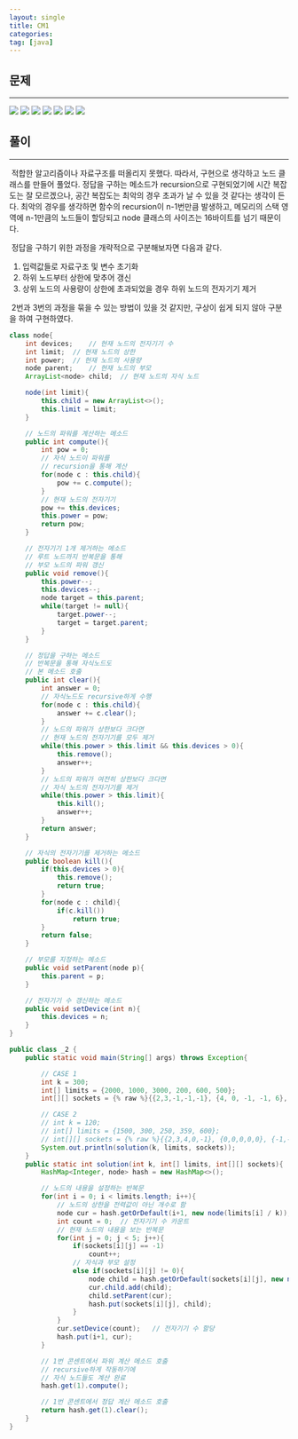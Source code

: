 ```yaml
---
layout: single
title: CM1
categories:
tag: [java]
---
```


## 문제
---

<img src = "https://user-images.githubusercontent.com/76546008/202069897-933cdd80-0d74-458e-b3d0-e897d7a6aac9.png"/>

<img src="https://user-images.githubusercontent.com/76546008/202069904-835b68e7-5573-4226-b5bc-b303687f3267.png"/>

<img src="https://user-images.githubusercontent.com/76546008/202069911-03068511-49c4-40ad-b7bd-55819e456684.png"/>

<img src="https://user-images.githubusercontent.com/76546008/202069916-6376a3b4-faff-4773-bb73-d7d030851a70.png"/>

<img src="https://user-images.githubusercontent.com/76546008/202069919-7fb1e18e-ae5a-4b5e-854d-d2f1578923b7.png"/>

<img src="https://user-images.githubusercontent.com/76546008/202069928-4d1f7984-f3be-40a7-9c50-45bef4e2dbc7.png"/>

<img src="https://user-images.githubusercontent.com/76546008/202069936-4bbeb0ea-a61b-4e3f-9594-13cab3132ee2.png"/>


## 풀이
---

&nbsp;적합한 알고리즘이나 자료구조를 떠올리지 못했다. 따라서, 구현으로 생각하고 노드 클래스를 만들어 풀었다. 정답을 구하는 메소드가 recursion으로 구현되었기에 시간 복잡도는 잘 모르겠으나, 공간 복잡도는 최악의 경우 초과가 날 수 있을 것 같다는 생각이 든다. 최악의 경우를 생각하면 함수의 recursion이 n-1번만큼 발생하고, 메모리의 스택 영역에 n-1만큼의 노드들이 할당되고 node 클래스의 사이즈는 16바이트를 넘기 때문이다.

&nbsp;정답을 구하기 위한 과정을 개략적으로 구분해보자면 다음과 같다.

1. 입력값들로 자료구조 및 변수 초기화
1. 하위 노드부터 상한에 맞추어 갱신
1. 상위 노드의 사용량이 상한에 초과되었을 경우 하위 노드의 전자기기 제거

&nbsp;2번과 3번의 과정을 묶을 수 있는 방법이 있을 것 같지만, 구상이 쉽게 되지 않아 구분을 하여 구현하였다.

```java
class node{
    int devices;    // 현재 노드의 전자기기 수
    int limit;  // 현재 노드의 상한
    int power;  // 현재 노드의 사용량
    node parent;    // 현재 노드의 부모
    ArrayList<node> child;  // 현재 노드의 자식 노드

    node(int limit){
        this.child = new ArrayList<>();
        this.limit = limit;
    }

    // 노드의 파워를 계산하는 메소드
    public int compute(){
        int pow = 0;
        // 자식 노드이 파워를
        // recursion을 통해 계산
        for(node c : this.child){
            pow += c.compute();
        }
        // 현재 노드의 전자기기
        pow += this.devices;
        this.power = pow;
        return pow;
    }

    // 전자기기 1개 제거하는 메소드
    // 루트 노드까지 반복문을 통해
    // 부모 노드의 파워 갱신
    public void remove(){
        this.power--;
        this.devices--;
        node target = this.parent;
        while(target != null){
            target.power--;
            target = target.parent;
        }
    }

    // 정답을 구하는 메소드
    // 반복문을 통해 자식노드도
    // 본 메소드 호출
    public int clear(){
        int answer = 0;
        // 자식노드도 recursive하게 수행
        for(node c : this.child){
            answer += c.clear();
        }
        // 노드의 파워가 상한보다 크다면
        // 현재 노드의 전자기기를 모두 제거
        while(this.power > this.limit && this.devices > 0){
            this.remove();
            answer++;
        }
        // 노드의 파워가 여전히 상한보다 크다면
        // 자식 노드의 전자기기를 제거
        while(this.power > this.limit){
            this.kill();
            answer++;
        }
        return answer;
    }

    // 자식의 전자기기를 제거하는 메소드
    public boolean kill(){
        if(this.devices > 0){
            this.remove();
            return true;
        }
        for(node c : child){
            if(c.kill())
                return true;
        }
        return false;
    }

    // 부모를 지정하는 메소드
    public void setParent(node p){
        this.parent = p;
    }

    // 전자기기 수 갱신하는 메소드
    public void setDevice(int n){
        this.devices = n;
    }
}

public class _2 {
    public static void main(String[] args) throws Exception{        

        // CASE 1
        int k = 300;
        int[] limits = {2000, 1000, 3000, 200, 600, 500};
        int[][] sockets = {% raw %}{{2,3,-1,-1,-1}, {4, 0, -1, -1, 6}, {5, -1, -1, -1, -1}, {-1, 0, 0, 0, 0}, {-1, -1, -1, -1, -1}, {-1, -1, 0, 0, 0}}{% endraw %};

        // CASE 2
        // int k = 120;
        // int[] limits = {1500, 300, 250, 359, 600};
        // int[][] sockets = {% raw %}{{2,3,4,0,-1}, {0,0,0,0,0}, {-1,-1,-1,0,0}, {0,0,5,0,0},{-1,0,0,-1,-1}}{% endraw %};
        System.out.println(solution(k, limits, sockets));
    }
    public static int solution(int k, int[] limits, int[][] sockets){
        HashMap<Integer, node> hash = new HashMap<>();

        // 노드의 내용을 설정하는 반복문
        for(int i = 0; i < limits.length; i++){
            // 노드의 상한을 전력값이 아닌 개수로 함
            node cur = hash.getOrDefault(i+1, new node(limits[i] / k));
            int count = 0;  // 전자기기 수 카운트
            // 현재 노드의 내용을 보는 반복문
            for(int j = 0; j < 5; j++){
                if(sockets[i][j] == -1)
                    count++;
                // 자식과 부모 설정
                else if(sockets[i][j] != 0){
                    node child = hash.getOrDefault(sockets[i][j], new node(limits[sockets[i][j]-1] / k));
                    cur.child.add(child);
                    child.setParent(cur);
                    hash.put(sockets[i][j], child);
                }
            }
            cur.setDevice(count);   // 전자기기 수 할당
            hash.put(i+1, cur);
        }

        // 1번 콘센트에서 파워 계산 메소드 호출
        // recursive하게 작동하기에
        // 자식 노드들도 계산 완료
        hash.get(1).compute();

        // 1번 콘센트에서 정답 계산 메소드 호출
        return hash.get(1).clear();
    }
}
```
